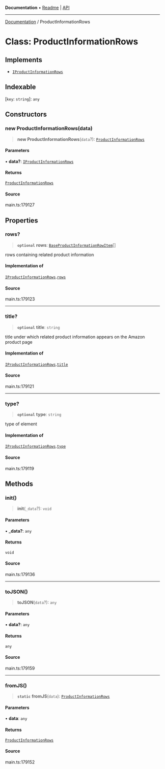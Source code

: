 **Documentation** • [Readme](../README.md) \| [API](../globals.md)

***

[Documentation](../README.md) / ProductInformationRows

# Class: ProductInformationRows

## Implements

- [`IProductInformationRows`](../interfaces/IProductInformationRows.md)

## Indexable

 \[`key`: `string`\]: `any`

## Constructors

### new ProductInformationRows(data)

> **new ProductInformationRows**(`data`?): [`ProductInformationRows`](ProductInformationRows.md)

#### Parameters

• **data?**: [`IProductInformationRows`](../interfaces/IProductInformationRows.md)

#### Returns

[`ProductInformationRows`](ProductInformationRows.md)

#### Source

main.ts:179127

## Properties

### rows?

> **`optional`** **rows**: [`BaseProductInformationRowItem`](BaseProductInformationRowItem.md)[]

rows containing related product information

#### Implementation of

[`IProductInformationRows`](../interfaces/IProductInformationRows.md).[`rows`](../interfaces/IProductInformationRows.md#rows)

#### Source

main.ts:179123

***

### title?

> **`optional`** **title**: `string`

title under which related product information appears on the Amazon product page

#### Implementation of

[`IProductInformationRows`](../interfaces/IProductInformationRows.md).[`title`](../interfaces/IProductInformationRows.md#title)

#### Source

main.ts:179121

***

### type?

> **`optional`** **type**: `string`

type of element

#### Implementation of

[`IProductInformationRows`](../interfaces/IProductInformationRows.md).[`type`](../interfaces/IProductInformationRows.md#type)

#### Source

main.ts:179119

## Methods

### init()

> **init**(`_data`?): `void`

#### Parameters

• **\_data?**: `any`

#### Returns

`void`

#### Source

main.ts:179136

***

### toJSON()

> **toJSON**(`data`?): `any`

#### Parameters

• **data?**: `any`

#### Returns

`any`

#### Source

main.ts:179159

***

### fromJS()

> **`static`** **fromJS**(`data`): [`ProductInformationRows`](ProductInformationRows.md)

#### Parameters

• **data**: `any`

#### Returns

[`ProductInformationRows`](ProductInformationRows.md)

#### Source

main.ts:179152
